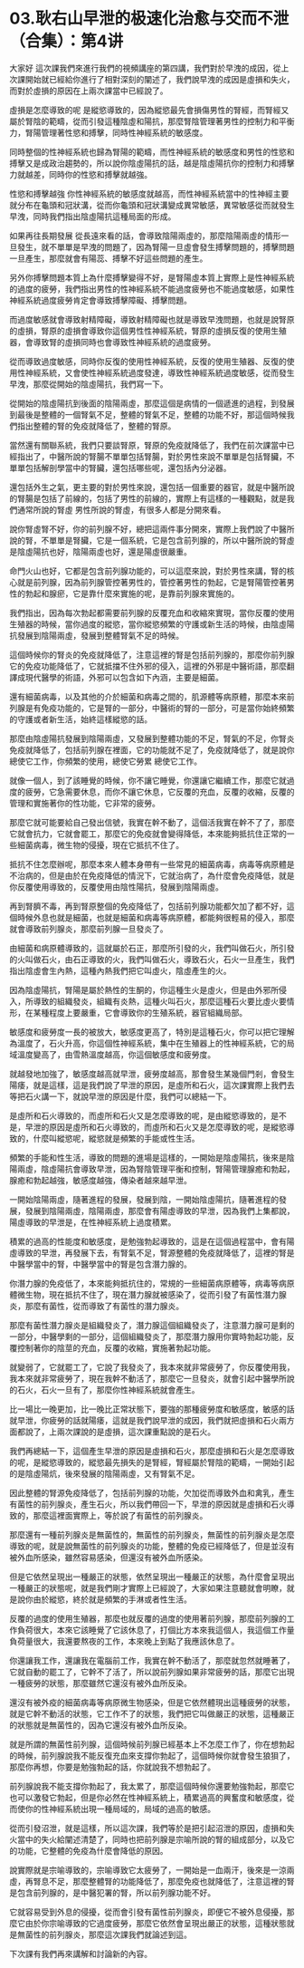 # 03.耿右山早泄的极速化治愈与交而不泄（合集）：第4讲

大家好 這次課我們來進行我們的視頻講座的第四講，我們對於早洩的成因，從上次課開始就已經給你進行了相對深刻的闡述了，我們說早洩的成因是虛損和失火，而對於虛損的原因在上兩次課當中已經說了。

虛損是怎麼導致的呢 是縱慾導致的，因為縱慾最先會損傷男性的腎經，而腎經又屬於腎陰的範疇，從而引發這種陰虛和陽抗，那麼腎陰管理著男性的控制力和平衡力，腎陽管理著性慾和搏擊，同時性神經系統的敏感度。

同時整個的性神經系統也歸為腎陽的範疇，而性神經系統的敏感度和男性的性慾和搏擊又是成政治趨勢的，所以說你陰虛陽抗的話，越是陰虛陽抗你的控制力和搏擊力就越差，同時你的性慾和搏擊就越強。

性慾和搏擊越強 你性神經系統的敏感度就越高，而性神經系統當中的性神經主要就分布在龜頭和冠狀溝，從而你龜頭和冠狀溝變成異常敏感，異常敏感從而就發生早洩，同時我們指出陰虛陽抗這種局面的形成。

如果再往長期發展 從長遠來看的話，會導致陰陽兩虛的，那麼陰陽兩虛的情形一旦發生，就不單單是早洩的問題了，因為腎陽一旦虛會發生搏擊問題的，搏擊問題一旦產生，那麼就會有陽蕊、搏擊不好這些問題的產生。

另外你搏擊問題本質上為什麼搏擊變得不好，是腎陽虛本質上實際上是性神經系統的過度的疲勞，我們指出男性的性神經系統不能過度疲勞也不能過度敏感，如果性神經系統過度疲勞肯定會導致搏擊障礙、搏擊問題。

而過度敏感就會導致射精障礙，導致射精障礙也就是導致早洩問題，也就是說腎原的虛損，腎原的虛損會導致你這個男性性神經系統，腎原的虛損反復的使用生殖器，會導致腎的虛損同時也會導致性神經系統的過度疲勞。

從而導致過度敏感，同時你反復的使用性神經系統，反復的使用生殖器、反復的使用性神經系統，又會使性神經系統過度發達，導致性神經系統過度敏感，從而發生早洩，那麼從開始的陰虛陽抗，我們寫一下。

從開始的陰虛陽抗到後面的陰陽兩虛，那麼這個是病情的一個遞進的過程，到發展到最後是整體的一個腎氣不足，整體的腎氣不足，整體的功能不好，那這個時候我們指出整體的腎的免疫就降低了，整體的腎原。

當然還有關聯系統，我們只要談腎原，腎原的免疫就降低了，我們在前次課當中已經指出了，中醫所說的腎腸不單單包括腎腸，對於男性來說不單單是包括腎臟，不單單包括解剖學當中的腎臟，還包括哪些呢，還包括內分泌器。

還包括外生之氣，更主要的對於男性來說，還包括一個重要的器官，就是中醫所說的腎腸是包括了前線的，包括了男性的前線的，實際上有這樣的一種觀點，就是我們通常所說的腎虛 男性所說的腎虛，有很多人都是分開來看。

說你腎虛腎不好，你的前列腺不好，總把這兩件事分開來，實際上我們說了中醫所說的腎，不單單是腎臟，它是一個系統，它是包含前列腺的，所以中醫所說的腎虛是陰虛陽抗也好，陰陽兩虛也好，還是陽虛很嚴重。

命門火山也好，它都是包含前列腺功能的，可以這麼來說，對於男性來講，腎的核心就是前列腺，因為前列腺管控著男性的，管控著男性的勃起，它是腎陽管控著男性的勃起和腺瘀，它是靠什麼來實施的呢，是靠前列腺來實施的。

我們指出，因為每次勃起都需要前列腺的反覆充血和收縮來實現，當你反覆的使用生殖器的時候，當你過度的縱慾，當你縱慾頻繁的守護或新生活的時候，由陰虛陽抗發展到陰陽兩虛，發展到整體腎氣不足的時候。

這個時候你的腎炎的免疫就降低了，注意這裡的腎是包括前列腺的，那麼你前列腺它的免疫功能降低了，它就抵擋不住外邪的侵入，這裡的外邪是中醫術語，那麼翻譯成現代醫學的術語，外邪可以包含如下內涵，主要是細菌。

還有細菌病毒，以及其他的介於細菌和病毒之間的，肌源體等病原體，那麼本來前列腺是有免疫功能的，它是腎的一部分，中醫術的腎的一部分，可是當你始終頻繁的守護或者新生活，始終這樣縱慾的話。

那麼由陰虛陽抗發展到陰陽兩虛，又發展到整體功能的不足，腎氣的不足，你腎炎免疫就降低了，包括前列腺在裡面，它的功能就不足了，免疫就降低了，就是說你總使它工作，你頻繁的使用，總使它勞累 總使它工作。

就像一個人，到了該睡覺的時候，你不讓它睡覺，你還讓它繼續工作，那麼它就過度的疲勞，它急需要休息，而你不讓它休息，它反覆的充血，反覆的收縮，反覆的管理和實施著你的性功能，它非常的疲勞。

那麼它就可能要給自己發出信號，我實在幹不動了，這個活我實在幹不了了，那麼它就會抗力，它就會罷工，那麼它的免疫就會變得降低，本來能夠抵抗住正常的一些細菌病毒，微生物的侵擾，現在它抵抗不住了。

抵抗不住怎麼辦呢，那麼本來人體本身帶有一些常見的細菌病毒，病毒等病原體是不治病的，但是由於在免疫降低的情況下，它就治病了，為什麼會免疫降低，就是你反覆使用導致的，反覆使用由陰性陽抗，發展到陰陽兩虛。

再到腎臍不毒，再到腎原整個的免疫降低了，包括前列腺功能都欠加了都不好，這個時候外息也就是細菌，也就是細菌和病毒等病原體，都能夠很輕易的侵入，那麼就會導致前列腺炎，那麼前列腺一旦發炎了。

由細菌和病原體導致的，這就屬於石正，那麼所引發的火，我們叫做石火，所引發的火叫做石火，由石正導致的火，我們叫做石火，導致石火，石火一旦產生，我們指出陰虛會生內熱，這種內熱我們把它叫虛火，陰虛產生的火。

因為陰虛陽抗，腎陽是屬於熱性的生酮的，你這種生火是虛火，但是由外邪所侵入，所導致的組織發炎，組織有炎熱，這種火叫石火，那麼這種石火要比虛火要情形，在某種程度上要嚴重，它會導致你的生殖系統，器官組織局部。

敏感度和疲勞度一長的被放大，敏感度更高了，特別是這種石火，你可以把它理解為溫度了，石火升高，你這個性神經系統，集中在生殖器上的性神經系統，它的局域溫度變高了，由雪熱溫度越高，你這個敏感度和疲勞度。

就越發地加強了，敏感度越高就早泄，疲勞度越高，那會發生某幾個門剎，會發生陽痿，就是這樣，這是我們說了早泄的原因，是虛所和石火，這次課實際上我們去等把石火講一下，就說早泄的原因是什麼，我們可以總結一下。

是虛所和石火導致的，而虛所和石火又是怎麼導致的呢，是由縱慾導致的，是不是，早泄的原因是虛所和石火導致的，而虛所和石火又是怎麼導致的呢，是縱慾導致的，什麼叫縱慾呢，縱慾就是頻繁的手能或性生活。

頻繁的手能和性生活，導致的問題的進場是這樣的，一開始是陰虛陽抗，後來是陰陽兩虛，陰虛陽抗會導致早泄，因為腎陰管理平衡和控制，腎陽管理腺癒和勃起，腺癒和勃起越強，敏感度越強，傳染者越來越早泄。

一開始陰陽兩虛，隨著進程的發展，發展到陰，一開始陰虛陽抗，隨著進程的發展，發展到陰陽兩虛，陰陽兩虛，那麼會有陽虛導致的早泄，因為我們上集都說，陽虛導致的早泄是，在性神經系統上過度積累。

積累的過高的性能度和敏感度，是勉強勃起導致的，這是在這個過程當中，會有陽虛導致的早泄，再發展下去，有腎氣不足，腎源整體的免疫就降低了，這裡的腎是中醫學當中的腎，中醫學當中的腎是包含潛力腺的。

你潛力腺的免疫低了，本來能夠抵抗住的，常規的一些細菌病原體等，病毒等病原體微生物，現在抵抗不住了，現在潛力腺就被感染了，從而引發了有菌性潛力腺炎，那麼有菌性，從而導致了有菌性的潛力腺炎。

那麼有菌性潛力腺炎是組織發炎了，潛力腺這個組織發炎了，注意潛力腺可是剩的一部分，中醫學剩的一部分，這個組織發炎了，那麼潛力腺用你實時勃起功能，反覆控制著你的陰莖的充血，反覆的收縮，實施著勃起功能。

就變弱了，它就罷工了，它說了我發炎了，我本來就非常疲勞了，你反覆使用我，我本來就非常疲勞了，現在我幹不動活了，那麼它一旦發炎，就會引起中醫學所說的石火，石火一旦有了，那麼你性神經系統就會產生。

比一場比一晚更加，比一晚比正常狀態下，要強的那種疲勞度和敏感度，敏感的話就早泄，你疲勞的話就陽痿，這就是我們說早泄的成因，我們就把虛損和石火兩方面都說了，上兩次課說的是虛損，這次課重點說的是石火。

我們再總結一下，這個產生早泄的原因是虛損和石火，那麼虛損和石火是怎麼導致的呢，是縱慾導致的，縱慾最先損失的是腎經，腎經屬於腎陰的範疇，一開始引起的是陰虛陽炕，後來發展的陰陽兩虛，又有腎氣不足。

因此整體的腎源免疫降低了，包括前列腺的功能，欠加從而導致外血和禽乳，產生有菌性的前列腺炎，產生石火，所以我們帶回一下，早泄的原因就是虛損和石火導致的，那麼這裡面實際上，等於說了有菌性的前列腺炎。

那麼還有一種前列腺炎是無菌性的，無菌性的前列腺炎，無菌性的前列腺炎是怎麼導致的呢，就是說無菌性的前列腺炎的功能，整體的免疫已經降低了，但是並沒有被外血所感染，雖然容易感染，但還沒有被外血所感染。

但是它依然呈現出一種嚴正的狀態，依然呈現出一種嚴正的狀態，為什麼會呈現出一種嚴正的狀態呢，就是我們剛才實際上已經說了，大家如果注意聽就會明瞭，就是說你由於縱慾，終於就是頻繁的手淋或者性生活。

反覆的過度的使用生殖器，那麼也就反覆的過度的使用著前列腺，那麼前列腺的工作負荷很大，本來它該睡覺了它該休息了，打個比方本來我這個人，我這個工作量負荷量很大，我還要熬夜的工作，本來晚上到點了我應該休息了。

你還讓我工作，還讓我在電腦前工作，我實在幹不動活了，那麼就忽然就睡著了，它就自動的罷工了，它幹不了活了，所以說前列腺如果非常疲勞的話，那麼它出現一種疲勞的狀態，那麼雖然它還沒有被外血所反染。

還沒有被外疫的細菌病毒等病原微生物感染，但是它依然體現出這種疲勞的狀態，就是它幹不動活的狀態，它工作不了的狀態，我們把它叫做嚴正的狀態，這種嚴正的狀態就是無菌性的，因為它還沒有被外血所反染。

就是所謂的無菌性前列腺，這個時候前列腺已經基本上不怎麼工作了，你在想勃起的時候，前列腺說我不能反復充血來支撐你勃起了，這個時候你就會發生狼狽了，那麼你再想，你要是勉強勃起的話，你就說我不想勃起了。

前列腺說我不能支撐你勃起了，我太累了，那麼這個時候你還要勉強勃起，那麼它也可以激發它勃起，但是你必然在性神經系統上，積累過高的興奮度和敏感度，從而使你的性神經系統出現一種局域的，局域的過高的敏感。

從而引發沼泄，就是這樣，所以這次課，我們等於是把引起沼泄的原因，虛損和失火當中的失火給闡述清楚了，同時也把前列腺是宗喻所說的腎的組成部分，以及它的功能，它整體的免疫為什麼會降低的原因。

說實際就是宗喻導致的，宗喻導致它太疲勞了，一開始是一血兩汗，後來是一涼兩虛，再腎息不足，那麼整體腎的功能降低了，那麼免疫也就降低了，注意這裡的腎是包含前列腺的，是中醫犯署的腎，所以前列腺功能不好。

它就容易受到外息的侵擾，從而會引發有菌性前列腺炎，即便它不被外息侵擾，那麼它由於你宗喻導致的它過度疲勞，那麼它依然會呈現出嚴正的狀態，這種狀態就是無菌性的前列腺炎，那麼這次課我們就論述到這。

下次課有我們再來講解和討論新的內容。